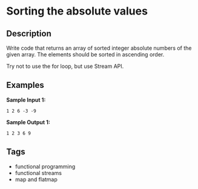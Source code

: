 # Sorting the absolute values

## Description
Write code that returns an array of sorted integer absolute numbers of the given array. The elements should be sorted in ascending order.

Try not to use the for loop, but use Stream API.

<!--find and replace
-->
## Examples
**Sample Input 1:**
```console
1 2 6 -3 -9
```

**Sample Output 1:**
```console
1 2 3 6 9
```

## Tags
- functional programming
- functional streams
- map and flatmap